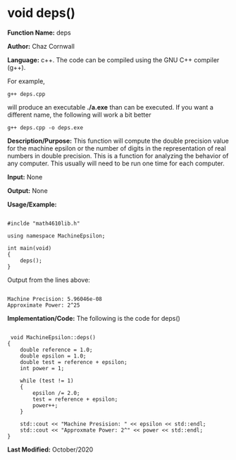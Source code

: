# void deps()

**Function Name:**           deps

**Author:** Chaz Cornwall

**Language:** c++. The code can be compiled using the GNU C++ compiler (g++).

For example,

    g++ deps.cpp

will produce an executable **./a.exe** than can be executed. If you want a different name, the following will work a bit
better

    g++ deps.cpp -o deps.exe

**Description/Purpose:** This function will compute the double precision value for the machine epsilon or the number of digits
in the representation of real numbers in double precision. This is a function for analyzing the behavior of any computer. This
usually will need to be run one time for each computer.

**Input:** None

**Output:** None

**Usage/Example:**

<pre><code> 
#inclde "math4610lib.h" 

using namespace MachineEpsilon;

int main(void)
{
    deps();
}
</pre></code>

Output from the lines above:

<pre><code> 
Machine Precision: 5.96046e-08
Approximate Power: 2^25
</pre></code>

**Implementation/Code:** The following is the code for deps()

<pre><code>
 void MachineEpsilon::deps()
{
    double reference = 1.0;
    double epsilon = 1.0;
    double test = reference + epsilon;
    int power = 1;

    while (test != 1)
    {
        epsilon /= 2.0;
        test = reference + epsilon;
        power++;
    }

    std::cout << "Machine Presision: " << epsilon << std::endl;
    std::cout << "Approxmate Power: 2^" << power << std::endl;
}
</pre></code>

**Last Modified:** October/2020
